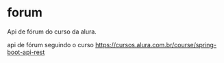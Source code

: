 # forum
Api de  fórum do curso da  alura.

api de fórum seguindo o curso https://cursos.alura.com.br/course/spring-boot-api-rest  

